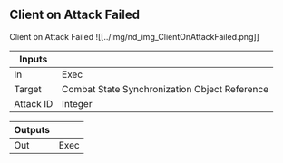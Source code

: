 ## Client on Attack Failed
Client on Attack Failed
![[../img/nd_img_ClientOnAttackFailed.png]]

|Inputs||
|--|--|
| In | Exec |
| Target | Combat State Synchronization Object Reference |
| Attack ID | Integer |

|Outputs||
|--|--|
| Out | Exec |
